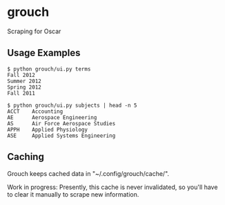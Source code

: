 grouch
======

Scraping for Oscar

Usage Examples
--------------

```
$ python grouch/ui.py terms
Fall 2012
Summer 2012
Spring 2012
Fall 2011
```

```
$ python grouch/ui.py subjects | head -n 5
ACCT    Accounting
AE      Aerospace Engineering
AS      Air Force Aerospace Studies
APPH    Applied Physiology
ASE     Applied Systems Engineering
```

Caching
-------

Grouch keeps cached data in "~/.config/grouch/cache/".

Work in progress: Presently, this cache is never invalidated,
so you'll have to clear it manually to scrape new information.

